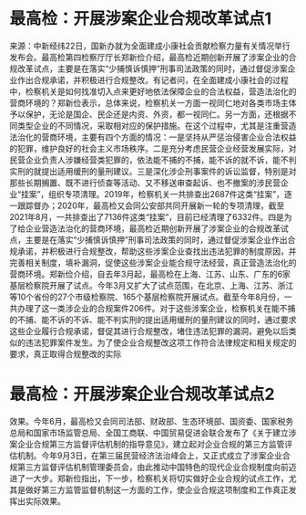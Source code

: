 # 最高检：开展涉案企业合规改革试点1

来源：中新经纬22日，国新办就为全面建成小康社会贡献检察力量有关情况举行发布会。最高检第四检察厅厅长郑新俭介绍，最高检近期创新开展了涉案企业的合规改革试点，主要是在落实“少捕慎诉慎押”刑事司法政策的同时，通过督促涉案企业作出合规承诺，并积极进行合规整改。有记者问，在全面建成小康社会的过程中，检察机关是如何找准切入点来更好地依法保障企业的合法权益，营造法治化的营商环境的？郑新俭表示，总体来说，检察机关一方面一视同仁地对各类市场主体予以保护，无论是国企、民企还是内资、外资，都一视同仁。另一方面，还根据不同类型企业的不同情况，采取相对应的保护措施。在这个过程中，尤其是注重营造法治化的营商环境，主要有四个方面的情况：一是坚持从严惩治侵害企业合法权益的犯罪，维护良好的社会主义市场秩序。二是充分考虑民营企业经营发展实际，对民营企业负责人涉嫌经营类犯罪的，依法能不捕的不捕，能不诉的就不诉，能不判实刑的就提出适用缓刑的量刑建议。三是深化涉企刑事案件的诉讼监督，特别是对那些长期搁置、既不进行侦查等活动、又不移送审查起诉、也不撤案的涉民营企业“挂案”，组织专项清理。2019年，检察机关一共排查出2687件这类“挂案”，逐一跟踪督办；2020年，最高检又会同公安部共同开展新一轮的专项清理，截至2021年8月，一共排查出了7136件这类“挂案”，目前已经清理了6332件。四是为了给企业营造法治化的营商环境，最高检近期创新开展了涉案企业的合规改革试点，主要是在落实“少捕慎诉慎押”刑事司法政策的同时，通过督促涉案企业作出合规承诺，并积极进行合规整改，帮助这些涉案企业查找出违法犯罪的制度原因，并完善相关制度，填补漏洞，促使这些涉案企业能合规守法经营，真正营造法治化的营商环境。郑新俭介绍，自去年3月起，最高检在上海、江苏、山东、广东的6家基层检察院开展了试点。今年3月又扩大了试点范围，在北京、上海、江苏、浙江等10个省份的27个市级检察院、165个基层检察院开展试点。截至今年8月份，一共办理了这一类涉企业的合规案件206件。对于这些涉案企业，检察机关在能不捕的不捕、能不诉的不诉、能不判实刑的提出适用缓刑的量刑建议的同时，通过要求这些企业履行合规承诺，督促其进行合规整改，堵住违法犯罪的漏洞，避免以后类似的违法犯罪案件发生。为了使企业合规整改这项工作符合法律规定和相关规定的要求，真正取得合规整改的实际

# 最高检：开展涉案企业合规改革试点2

效果。今年6月，最高检又会同司法部、财政部、生态环境部、国资委、国家税务总局和国家市场监管总局、全国工商联、中国贸易促进会联合发布了《关于建立涉案企业合规第三方监督评估机制的指导意见》，建立起对企业合规的第三方监管评估机制。今年9月3日，在第三届民营经济法治峰会上，又正式成立了涉案企业合规第三方监督评估机制管理委员会，由此推动中国特色的现代企业合规制度向前迈进了一大步。郑新俭指出，下一步，检察机关将切实做好企业合规的试点工作，尤其是做好第三方监管监督机制这一方面的工作，使企业合规这项制度和工作真正发挥出实际效果。

